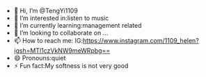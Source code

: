 - 👋 Hi, I’m @TengYi1109
- 👀 I’m interested in:listen to music 
- 🌱 I’m currently learning:management related
- 💞️ I’m looking to collaborate on ...
- 📫 How to reach me: IG:https://www.instagram.com/1109_helen?igsh=MTl1czVkNW9meWRpbg==
- 😄 Pronouns:quiet
- ⚡ Fun fact:My softness is not very good

<!---
TengYi1109/TengYi1109 is a ✨ special ✨ repository because its `README.md` (this file) appears on your GitHub profile.
You can click the Preview link to take a look at your changes.
--->
